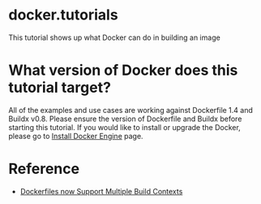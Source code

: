 # docker.tutorials

This tutorial shows up what Docker can do in building an image


# What version of Docker does this tutorial target?

All of the examples and use cases are working against Dockerfile 1.4 and Buildx v0.8.
Please ensure the version of Dockerfile and Buildx before starting this tutorial.
If you would like to install or upgrade the Docker, please go to 
[Install Docker Engine](https://docs.docker.com/engine/install/) page. 


# Reference

- [Dockerfiles now Support Multiple Build Contexts](https://www.docker.com/blog/dockerfiles-now-support-multiple-build-contexts/)